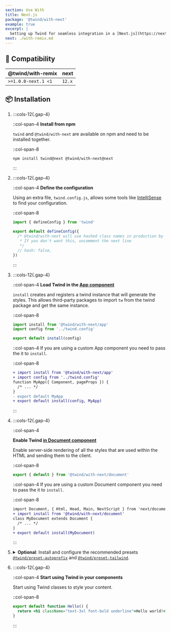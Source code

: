 ```yaml
---
section: Use With
title: Next.js
package: '@twind/with-next'
example: true
excerpt: |
  Setting up Twind for seamless integration in a [Next.js](https://nextjs.org) project.
next: ./with-remix.md
---
```


## 🤝 Compatibility

| @twind/with-remix   | next   |
| ------------------- | ------ |
| `>=1.0.0-next.1 <1` | `12.x` |

## 📦 Installation

1. :::cols-12{.gap-4}

   ::col-span-4
   **Install from npm**

   `twind` and `@twind/with-next` are available on npm and need to be installed together.

   ::col-span-8

   ```sh
   npm install twind@next @twind/with-next@next
   ```

   :::

1. :::cols-12{.gap-4}

   ::col-span-4
   **Define the configuration**

   Using an extra file, `twind.config.js`, allows some tools like [IntelliSense](./installation) to find your configuration.

   ::col-span-8

   ```js title="twind.config.js"
   import { defineConfig } from 'twind'

   export default defineConfig({
     /* @twind/with-next will use hashed class names in production by default
      * If you don't want this, uncomment the next line
      */
     // hash: false,
   })
   ```

   :::

1. :::cols-12{.gap-4}

   ::col-span-4
   **Load Twind in the [App component](https://nextjs.org/docs/advanced-features/custom-app)**

   `install` creates and registers a twind instance that will generate the styles. This allows third-party packages to import `tw` from the twind package and get the same instance.

   ::col-span-8

   ```js title="pages/_app.js"
   import install from '@twind/with-next/app'
   import config from '../twind.config'

   export default install(config)
   ```

   ::col-span-4
   If you are using a custom App component you need to pass the it to `install`.

   ::col-span-8

   ```diff title="pages/_app.js"
   + import install from '@twind/with-next/app'
   + import config from '../twind.config'
   function MyApp({ Component, pageProps }) {
     /* ... */
   }
   - export default MyApp
   + export default install(config, MyApp)
   ```

   :::

1. :::cols-12{.gap-4}

   ::col-span-4

   **Enable Twind [in Document component](https://nextjs.org/docs/advanced-features/custom-document)**

   Enable server-side rendering of all the styles that are used within the HTML and sending them to the client.

   ::col-span-8

   ```js title="pages/_document.js"
   export { default } from '@twind/with-next/document'
   ```

   ::col-span-4
   If you are using a custom Document component you need to pass the it to `install`.

   ::col-span-8

   ```diff title="pages/_document.js"
   import Document, { Html, Head, Main, NextScript } from 'next/document'
   + import install from '@twind/with-next/document'
   class MyDocument extends Document {
     /* ... */
   }
   + export default install(MyDocument)
   ```

   :::

1. <details>
   <summary><strong>Optional</strong>: Install and configure the recommended presets <a href="./preset-autoprefix"><code>@twind/preset-autoprefix</code></a> and <a href="./preset-tailwind"><code>@twind/preset-tailwind</code></a>.</summary>

   :::cols-12{.gap-4}

   ::col-span-4
   **Install the presets**

   All presets are [available on npm](https://www.npmjs.com/search?q=keywords:twind-preset).

   ::col-span-8

   ```sh
   npm install @twind/preset-autoprefix@next @twind/preset-tailwind@next
   ```

   :::

   :::cols-12{.gap-4}

   ::col-span-4
   **Configure the presets**

   Each preset must be added to the `presets` array in the configuration.

   ::col-span-8

   ```js title="twind.config.js" [2-3,6]
   import { defineConfig } from 'twind'
   import presetAutoprefix from '@twind/preset-autoprefix'
   import presetTailwind from '@twind/preset-tailwind'

   export default defineConfig({
     presets: [presetAutoprefix(), presetTailwind()],
   })
   ```

   :::

   </details>

1. :::cols-12{.gap-4}

   ::col-span-4
   **Start using Twind in your components**

   Start using Twind classes to style your content.

   ::col-span-8

   ```jsx title="pages/index.js"
   export default function Hello() {
     return <h1 className="text-3xl font-bold underline">Hello world!</h1>
   }
   ```

   :::
